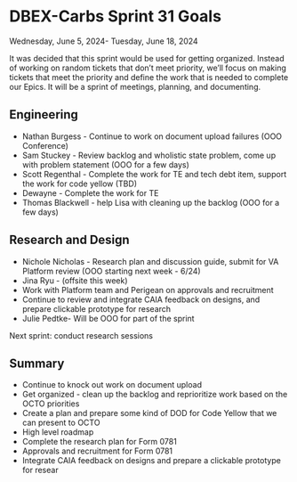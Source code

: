 # DBEX-Carbs Sprint 31 Goals	

Wednesday, June 5, 2024- Tuesday, June 18, 2024

It was decided that this sprint would be used for getting organized. Instead of working on random tickets that don’t meet priority, we’ll focus on making tickets that meet the priority and define the work that is needed to complete our Epics. It will be a sprint of meetings, planning, and documenting.

## Engineering
  - Nathan Burgess  - Continue to work on document upload failures (OOO Conference) 
  - Sam Stuckey  - Review backlog and wholistic state problem, come up with problem statement (OOO for a few days) 
  - Scott Regenthal  - Complete the work for TE and tech debt item, support the work for code yellow (TBD) 
  - Dewayne  - Complete the work for TE 
  - Thomas Blackwell  - help Lisa with cleaning up the backlog (OOO for a few days)

## Research and Design
  - Nichole Nicholas - Research plan and discussion guide, submit for VA Platform review (OOO starting next week - 6/24)
  - Jina Ryu -  (offsite this week) 
  - Work with Platform team and Perigean on approvals and recruitment 
  - Continue to review and integrate CAIA feedback on designs, and prepare clickable prototype for research
  - Julie Pedtke- Will be OOO for part of the sprint

Next sprint: conduct research sessions

## Summary
  - Continue to knock out work on document upload
  - Get organized - clean up the backlog and reprioritize work based on the OCTO priorities
  - Create a plan and prepare some kind of DOD for Code Yellow that we can present to OCTO
  - High level roadmap 
  - Complete the research plan for Form 0781
  - Approvals and recruitment for Form 0781
  - Integrate CAIA feedback on designs and prepare a clickable prototype for resear
